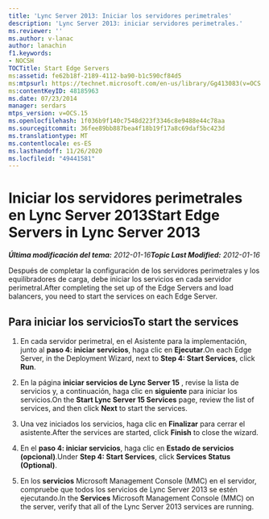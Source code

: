 ```yaml
---
title: 'Lync Server 2013: Iniciar los servidores perimetrales'
description: 'Lync Server 2013: iniciar servidores perimetrales.'
ms.reviewer: ''
ms.author: v-lanac
author: lanachin
f1.keywords:
- NOCSH
TOCTitle: Start Edge Servers
ms:assetid: fe62b18f-2189-4112-ba90-b1c590cf84d5
ms:mtpsurl: https://technet.microsoft.com/en-us/library/Gg413083(v=OCS.15)
ms:contentKeyID: 48185963
ms.date: 07/23/2014
manager: serdars
mtps_version: v=OCS.15
ms.openlocfilehash: 1f036b9f140c7548d223f3346c8e9488e44c78aa
ms.sourcegitcommit: 36fee89bb887bea4f18b19f17a8c69daf5bc423d
ms.translationtype: MT
ms.contentlocale: es-ES
ms.lasthandoff: 11/26/2020
ms.locfileid: "49441581"
---
```

# <a name="start-edge-servers-in-lync-server-2013"></a><span data-ttu-id="a2f39-103">Iniciar los servidores perimetrales en Lync Server 2013</span><span class="sxs-lookup"><span data-stu-id="a2f39-103">Start Edge Servers in Lync Server 2013</span></span>

<div data-xmlns="http://www.w3.org/1999/xhtml">

<div class="topic" data-xmlns="http://www.w3.org/1999/xhtml" data-msxsl="urn:schemas-microsoft-com:xslt" data-cs="https://msdn.microsoft.com/">

<div data-asp="https://msdn2.microsoft.com/asp">



</div>

<div id="mainSection">

<div id="mainBody"><span data-ttu-id="a2f39-104">

<span> </span></span><span class="sxs-lookup"><span data-stu-id="a2f39-104">

<span> </span></span></span>

<span data-ttu-id="a2f39-105">_**Última modificación del tema:** 2012-01-16_</span><span class="sxs-lookup"><span data-stu-id="a2f39-105">_**Topic Last Modified:** 2012-01-16_</span></span>

<span data-ttu-id="a2f39-106">Después de completar la configuración de los servidores perimetrales y los equilibradores de carga, debe iniciar los servicios en cada servidor perimetral.</span><span class="sxs-lookup"><span data-stu-id="a2f39-106">After completing the set up of the Edge Servers and load balancers, you need to start the services on each Edge Server.</span></span>

<div>

## <a name="to-start-the-services"></a><span data-ttu-id="a2f39-107">Para iniciar los servicios</span><span class="sxs-lookup"><span data-stu-id="a2f39-107">To start the services</span></span>

1.  <span data-ttu-id="a2f39-108">En cada servidor perimetral, en el Asistente para la implementación, junto al **paso 4: iniciar servicios**, haga clic en **Ejecutar**.</span><span class="sxs-lookup"><span data-stu-id="a2f39-108">On each Edge Server, in the Deployment Wizard, next to **Step 4: Start Services**, click **Run**.</span></span>

2.  <span data-ttu-id="a2f39-109">En la página **iniciar servicios de Lync Server 15** , revise la lista de servicios y, a continuación, haga clic en **siguiente** para iniciar los servicios.</span><span class="sxs-lookup"><span data-stu-id="a2f39-109">On the **Start Lync Server 15 Services** page, review the list of services, and then click **Next** to start the services.</span></span>

3.  <span data-ttu-id="a2f39-110">Una vez iniciados los servicios, haga clic en **Finalizar** para cerrar el asistente.</span><span class="sxs-lookup"><span data-stu-id="a2f39-110">After the services are started, click **Finish** to close the wizard.</span></span>

4.  <span data-ttu-id="a2f39-111">En el **paso 4: iniciar servicios**, haga clic en **Estado de servicios (opcional)**.</span><span class="sxs-lookup"><span data-stu-id="a2f39-111">Under **Step 4: Start Services**, click **Services Status (Optional)**.</span></span>

5.  <span data-ttu-id="a2f39-112">En los **servicios** Microsoft Management Console (MMC) en el servidor, compruebe que todos los servicios de Lync Server 2013 se estén ejecutando.</span><span class="sxs-lookup"><span data-stu-id="a2f39-112">In the **Services** Microsoft Management Console (MMC) on the server, verify that all of the Lync Server 2013 services are running.</span></span>

<span data-ttu-id="a2f39-113"></div>

</div>

<span> </span>

</div>

</div>

</span><span class="sxs-lookup"><span data-stu-id="a2f39-113"></div>

</div>

<span> </span>

</div>

</div>

</span></span></div>

